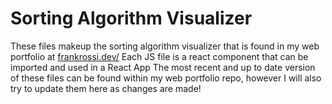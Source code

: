 # Sorting Algorithm Visualizer
These files makeup the sorting algorithm visualizer that is found in my web portfolio at [frankrossi.dev/](https://frankrossi.dev/sortingVisualizer)
Each JS file is a react component that can be imported and used in a React App
The most recent and up to date version of these files can be found within my web portfolio repo, however I will also try to update them here as changes are made!
